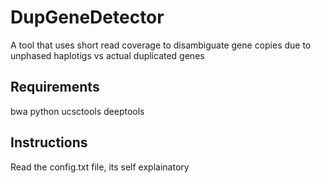 # DupGeneDetector
A tool that uses short read coverage to disambiguate gene copies due to unphased haplotigs vs actual duplicated genes

## Requirements
bwa
python
ucsctools
deeptools


## Instructions
Read the config.txt file, its self explainatory
